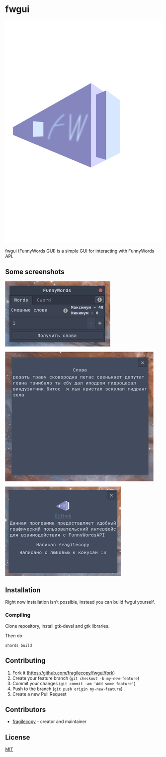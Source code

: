# fwgui

![fw](./data/assets/fw.png)

fwgui (FunnyWords GUI) is a simple GUI for interacting with FunnyWords API.

## Some screenshots

![screenshot](./data/assets/screen1.png)

![screenshot2](./data/assets/screen2.png)

![screenshot3](./data/assets/screen3.png)

## Installation

Right now installation isn't possible, instead you can build fwgui yourself.

### Compiling

Clone repository, install gtk-devel and gtk libraries.

Then do

```cr
shards build
```

## Contributing

1. Fork it (<https://github.com/fragilecopy/fwgui/fork>)
2. Create your feature branch (`git checkout -b my-new-feature`)
3. Commit your changes (`git commit -am 'Add some feature'`)
4. Push to the branch (`git push origin my-new-feature`)
5. Create a new Pull Request

## Contributors

- [fragilecopy](https://github.com/fragilecopy) - creator and maintainer

## License

[MIT](./README.md)
